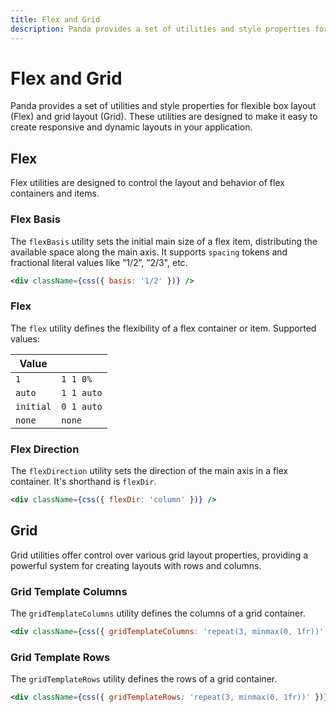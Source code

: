 ```yaml
---
title: Flex and Grid
description: Panda provides a set of utilities and style properties for flexible box layout (Flex) and grid layout (Grid). These utilities are designed to make it easy to create responsive and dynamic layouts in your application.
---
```


# Flex and Grid

Panda provides a set of utilities and style properties for flexible box layout (Flex) and grid layout (Grid). These utilities are designed to make it easy to create responsive and dynamic layouts in your application.

## Flex

Flex utilities are designed to control the layout and behavior of flex containers and items.

### Flex Basis

The `flexBasis` utility sets the initial main size of a flex item, distributing the available space along the main axis. It supports `spacing` tokens and fractional literal values like “1/2”, “2/3", etc.

```jsx
<div className={css({ basis: '1/2' })} />
```

### Flex

The `flex` utility defines the flexibility of a flex container or item.
Supported values:

| Value     |            |
| --------- | ---------- |
| `1`       | `1 1 0%`   |
| `auto`    | `1 1 auto` |
| `initial` | `0 1 auto` |
| `none`    | `none`     |

### Flex Direction

The `flexDirection` utility sets the direction of the main axis in a flex container. It's shorthand is `flexDir`.

```jsx
<div className={css({ flexDir: 'column' })} />
```

## Grid

Grid utilities offer control over various grid layout properties, providing a powerful system for creating layouts with rows and columns.

### Grid Template Columns

The `gridTemplateColumns` utility defines the columns of a grid container.

```jsx
<div className={css({ gridTemplateColumns: 'repeat(3, minmax(0, 1fr))' })} />
```

### Grid Template Rows

The `gridTemplateRows` utility defines the rows of a grid container.

```jsx
<div className={css({ gridTemplateRows: 'repeat(3, minmax(0, 1fr))' })} />
```
